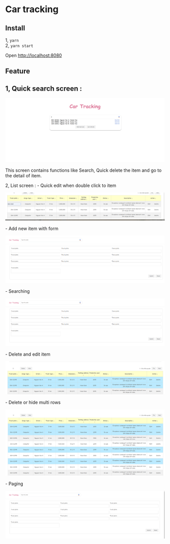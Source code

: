 # Car tracking

## Install
1, ```yarn```  
2, ```yarn start``` 

Open [http://localhost:8080](http://localhost:8080)

## Feature

1, Quick search screen :
----
<p align='center'>
<img src="https://raw.githubusercontent.com/ttlpta/car-tracking/master/imgs/quicksearch.png">
</p>

<p>This screen contains functions like Search, Quick delete the item and go to the detail of item.</p>
2, List screen : 
 - Quick edit when double click to item
<p align='center'>
  <img src="https://raw.githubusercontent.com/ttlpta/car-tracking/master/imgs/quickedit.png">
</p>
 - Add new item with form
<p align='center'>
  <img src="https://raw.githubusercontent.com/ttlpta/car-tracking/master/imgs/addform.png">
</p>
 - Searching 
<p align='center'>
  <img src="https://raw.githubusercontent.com/ttlpta/car-tracking/master/imgs/addform.png">
</p>
 - Delete and edit item
<p align='center'>
  <img src="https://raw.githubusercontent.com/ttlpta/car-tracking/master/imgs/multichoice.png">
</p>
 - Delete or hide multi rows
<p align='center'>
  <img src="https://raw.githubusercontent.com/ttlpta/car-tracking/master/imgs/multicho2.png">
</p>
 - Paging 
<p align='center'>
  <img src="https://raw.githubusercontent.com/ttlpta/car-tracking/master/imgs/search.png">
</p>
